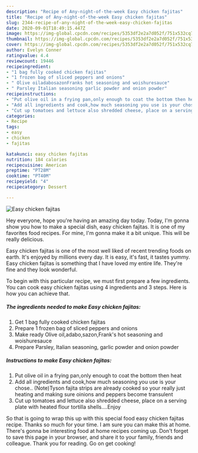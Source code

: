 ```yaml
---
description: "Recipe of Any-night-of-the-week Easy chicken fajitas"
title: "Recipe of Any-night-of-the-week Easy chicken fajitas"
slug: 2344-recipe-of-any-night-of-the-week-easy-chicken-fajitas
date: 2020-09-01T18:49:15.447Z
image: https://img-global.cpcdn.com/recipes/5353df2e2a7d052f/751x532cq70/easy-chicken-fajitas-recipe-main-photo.jpg
thumbnail: https://img-global.cpcdn.com/recipes/5353df2e2a7d052f/751x532cq70/easy-chicken-fajitas-recipe-main-photo.jpg
cover: https://img-global.cpcdn.com/recipes/5353df2e2a7d052f/751x532cq70/easy-chicken-fajitas-recipe-main-photo.jpg
author: Evelyn Conner
ratingvalue: 4.4
reviewcount: 19446
recipeingredient:
- "1 bag fully cooked chicken fajitas"
- "1 frozen bag of sliced peppers and onions"
- " Olive oiladabosazonFranks hot seasoning and woishuresauce"
- " Parsley Italian seasoning garlic powder and onion powder"
recipeinstructions:
- "Put olive oil in a frying pan,only enough to coat the bottom then heat"
- "Add all ingredients and cook,how much seasoning you use is your chose.. (Note)Tyson fajita strips are already cooked so your really just heating and making sure oinions and peppers become transulent"
- "Cut up tomatoes and lettuce also shredded cheese, place on a serving plate with heated flour tortilla shells....Enjoy"
categories:
- Recipe
tags:
- easy
- chicken
- fajitas

katakunci: easy chicken fajitas 
nutrition: 184 calories
recipecuisine: American
preptime: "PT28M"
cooktime: "PT40M"
recipeyield: "4"
recipecategory: Dessert

---
```



![Easy chicken fajitas](https://img-global.cpcdn.com/recipes/5353df2e2a7d052f/751x532cq70/easy-chicken-fajitas-recipe-main-photo.jpg)

Hey everyone, hope you're having an amazing day today. Today, I'm gonna show you how to make a special dish, easy chicken fajitas. It is one of my favorites food recipes. For mine, I'm gonna make it a bit unique. This will be really delicious.

Easy chicken fajitas is one of the most well liked of recent trending foods on earth. It's enjoyed by millions every day. It is easy, it's fast, it tastes yummy. Easy chicken fajitas is something that I have loved my entire life. They're fine and they look wonderful.




To begin with this particular recipe, we must first prepare a few ingredients. You can cook easy chicken fajitas using 4 ingredients and 3 steps. Here is how you can achieve that.

<!--inarticleads1-->

##### The ingredients needed to make Easy chicken fajitas:

1. Get 1 bag fully cooked chicken fajitas
1. Prepare 1 frozen bag of sliced peppers and onions
1. Make ready  Olive oil,adabo,sazon,Frank&#39;s hot seasoning and woishuresauce
1. Prepare  Parsley, Italian seasoning, garlic powder and onion powder




<!--inarticleads2-->

##### Instructions to make Easy chicken fajitas:

1. Put olive oil in a frying pan,only enough to coat the bottom then heat
1. Add all ingredients and cook,how much seasoning you use is your chose.. (Note)Tyson fajita strips are already cooked so your really just heating and making sure oinions and peppers become transulent
1. Cut up tomatoes and lettuce also shredded cheese, place on a serving plate with heated flour tortilla shells....Enjoy




So that is going to wrap this up with this special food easy chicken fajitas recipe. Thanks so much for your time. I am sure you can make this at home. There's gonna be interesting food at home recipes coming up. Don't forget to save this page in your browser, and share it to your family, friends and colleague. Thank you for reading. Go on get cooking!
